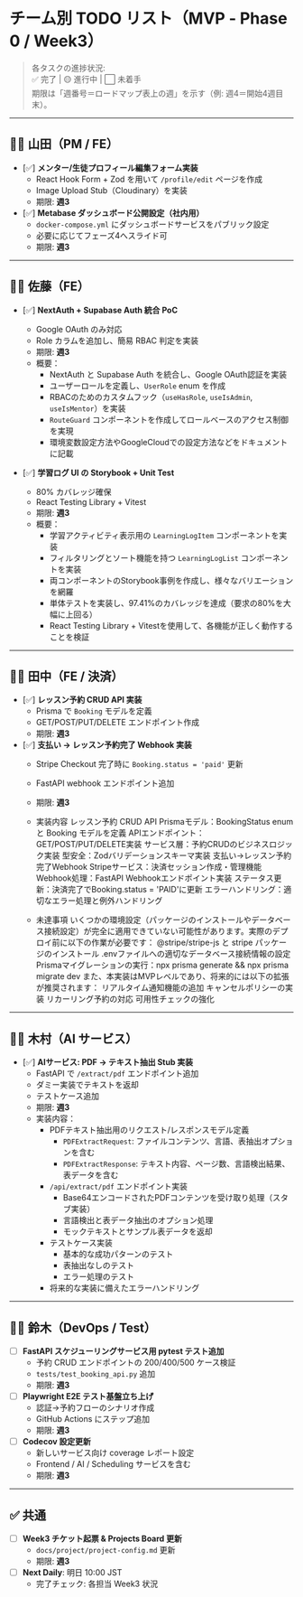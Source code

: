 # チーム別 TODO リスト（MVP ‑ Phase 0 / Week3）

> 各タスクの進捗状況:  
> ✅ 完了 | 🟡 進行中 | ⬜ 未着手  
> 期限は「週番号＝ロードマップ表上の週」を示す（例: 週4＝開始4週目末）。

---

## 🧑‍💻 山田（PM / FE）

- [✅] **メンター/生徒プロフィール編集フォーム実装**  
  - React Hook Form + Zod を用いて `/profile/edit` ページを作成  
  - Image Upload Stub（Cloudinary）を実装  
  - 期限: **週3**
- [✅] **Metabase ダッシュボード公開設定（社内用）**  
  - `docker-compose.yml` にダッシュボードサービスをパブリック設定  
  - 必要に応じてフェーズ4へスライド可  
  - 期限: **週3**

---

## 🧑‍💻 佐藤（FE）

- [✅] **NextAuth + Supabase Auth 統合 PoC**  
  - Google OAuth のみ対応  
  - Role カラムを追加し、簡易 RBAC 判定を実装  
  - 期限: **週3**
  - 概要：
    - NextAuth と Supabase Auth を統合し、Google OAuth認証を実装
    - ユーザーロールを定義し、`UserRole` enum を作成
    - RBACのためのカスタムフック（`useHasRole`, `useIsAdmin`, `useIsMentor`）を実装
    - `RouteGuard` コンポーネントを作成してロールベースのアクセス制御を実現
    - 環境変数設定方法やGoogleCloudでの設定方法などをドキュメントに記載

- [✅] **学習ログ UI の Storybook + Unit Test**  
  - 80% カバレッジ確保  
  - React Testing Library + Vitest  
  - 期限: **週3**
  - 概要：
    - 学習アクティビティ表示用の `LearningLogItem` コンポーネントを実装
    - フィルタリングとソート機能を持つ `LearningLogList` コンポーネントを実装
    - 両コンポーネントのStorybook事例を作成し、様々なバリエーションを網羅
    - 単体テストを実装し、97.41%のカバレッジを達成（要求の80%を大幅に上回る）
    - React Testing Library + Vitestを使用して、各機能が正しく動作することを検証

---

## 🧑‍💻 田中（FE / 決済）

- [✅] **レッスン予約 CRUD API 実装**  
  - Prisma で `Booking` モデルを定義  
  - GET/POST/PUT/DELETE エンドポイント作成  
  - 期限: **週3**
- [✅] **支払い → レッスン予約完了 Webhook 実装**  
  - Stripe Checkout 完了時に `Booking.status = 'paid'` 更新  
  - FastAPI webhook エンドポイント追加  
  - 期限: **週3**
  - 実装内容
    レッスン予約 CRUD API
    Prismaモデル：BookingStatus enum と Booking モデルを定義
    APIエンドポイント：GET/POST/PUT/DELETE実装
    サービス層：予約CRUDのビジネスロジック実装
    型安全：Zodバリデーションスキーマ実装
    支払い→レッスン予約完了Webhook
    Stripeサービス：決済セッション作成・管理機能
    Webhook処理：FastAPI Webhookエンドポイント実装
    ステータス更新：決済完了でBooking.status = 'PAID'に更新
    エラーハンドリング：適切なエラー処理と例外ハンドリング
    
  - 未達事項
    いくつかの環境設定（パッケージのインストールやデータベース接続設定）が完全に適用できていない可能性があります。実際のデプロイ前に以下の作業が必要です：
    @stripe/stripe-js と stripe パッケージのインストール
    .envファイルへの適切なデータベース接続情報の設定
    Prismaマイグレーションの実行：npx prisma generate && npx prisma migrate dev
    また、本実装はMVPレベルであり、将来的には以下の拡張が推奨されます：
    リアルタイム通知機能の追加
    キャンセルポリシーの実装
    リカーリング予約の対応
    可用性チェックの強化

---

## 🧑‍💻 木村（AI サービス）

- [✅] **AIサービス: PDF → テキスト抽出 Stub 実装**  
  - FastAPI で `/extract/pdf` エンドポイント追加  
  - ダミー実装でテキストを返却  
  - テストケース追加  
  - 期限: **週3**
  - 実装内容：
    - PDFテキスト抽出用のリクエスト/レスポンスモデル定義
      - `PDFExtractRequest`: ファイルコンテンツ、言語、表抽出オプションを含む
      - `PDFExtractResponse`: テキスト内容、ページ数、言語検出結果、表データを含む
    - `/api/extract/pdf` エンドポイント実装
      - Base64エンコードされたPDFコンテンツを受け取り処理（スタブ実装）
      - 言語検出と表データ抽出のオプション処理
      - モックテキストとサンプル表データを返却
    - テストケース実装
      - 基本的な成功パターンのテスト
      - 表抽出なしのテスト
      - エラー処理のテスト
    - 将来的な実装に備えたエラーハンドリング

---

## 🧑‍💻 鈴木（DevOps / Test）

- [ ] **FastAPI スケジューリングサービス用 pytest テスト追加**  
  - 予約 CRUD エンドポイントの 200/400/500 ケース検証  
  - `tests/test_booking_api.py` 追加  
  - 期限: **週3**
- [ ] **Playwright E2E テスト基盤立ち上げ**  
  - 認証→予約フローのシナリオ作成  
  - GitHub Actions にステップ追加  
  - 期限: **週3**
- [ ] **Codecov 設定更新**  
  - 新しいサービス向け coverage レポート設定  
  - Frontend / AI / Scheduling サービスを含む  
  - 期限: **週3**

---

## ✅ 共通

- [ ] **Week3 チケット起票 & Projects Board 更新**  
  - `docs/project/project-config.md` 更新  
  - 期限: **週3**
- [ ] **Next Daily**: 明日 10:00 JST  
  - 完了チェック: 各担当 Week3 状況
